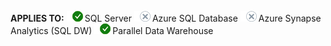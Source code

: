 <Token>**APPLIES TO:** ![Yes](media/yes2.png)SQL Server ![No](media/no.png)Azure SQL Database ![No](media/no.png)Azure Synapse Analytics (SQL DW) ![Yes](media/yes2.png)Parallel Data Warehouse </Token>
